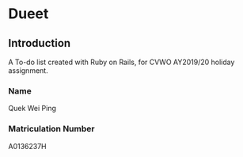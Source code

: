 # Dueet

## Introduction

A To-do list created with Ruby on Rails, for CVWO AY2019/20 holiday assignment.

### Name

Quek Wei Ping

### Matriculation Number

A0136237H

